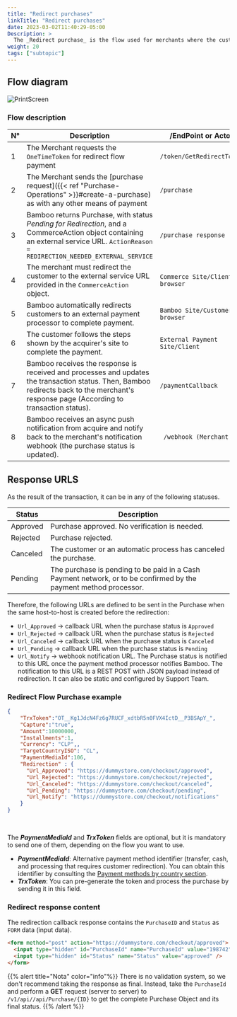 ```yaml
---
title: "Redirect purchases"
linkTitle: "Redirect purchases"
date: 2023-03-02T11:40:29-05:00
Description: >
  The _Redirect purchase_ is the flow used for merchants where the customer needs to be redirected to an external page to complete the payment.
weight: 20
tags: ["subtopic"]
---
```


## Flow diagram
![PrintScreen](/assets/RedirectPurchaseFlow_en.png)

### Flow description

| N° | Description | /EndPoint or Actor |
|---|---|---|
| 1 | The Merchant requests the `OneTimeToken` for redirect flow payment | `/token/GetRedirectToken` |
| 2 | The Merchant sends the [purchase request]({{< ref "Purchase-Operations" >}}#create-a-purchase) as with any other means of payment | `/purchase` |
| 3 | Bamboo returns Purchase, with status _Pending for Redirection_, and a CommerceAction object containing an external service URL. `ActionReason = REDIRECTION_NEEDED_EXTERNAL_SERVICE` | `/purchase response` |
| 4 | The merchant must redirect the customer to the external service URL provided in the `CommerceAction` object. | `Commerce Site/Client browser` |
| 5 | Bamboo automatically redirects customers to an external payment processor to complete payment. | `Bamboo Site/Customer browser` |
| 6 | The customer follows the steps shown by the acquirer's site to complete the payment. | `External Payment Site/Client` |
| 7 | Bamboo receives the response is received and processes and updates the transaction status. Then, Bamboo redirects back to the merchant's response page (According to transaction status). | `/paymentCallback` |
| 8 | Bamboo receives an async push notification from acquire and notify back to the merchant's notification webhook (the purchase status is updated). |` /webhook (Merchant)` |

## Response URLS
As the result of the transaction, it can be in any of the following statuses.

| Status | Description |
|---|---|
| Approved | Purchase approved. No verification is needed. |
| Rejected | Purchase rejected. |
| Canceled | The customer or an automatic process has canceled the purchase. |
| Pending | The purchase is pending to be paid in a Cash Payment network, or to be confirmed by the payment method processor. |

Therefore, the following URLs are defined to be sent in the Purchase when the same host-to-host is created before the redirection: 

* `Url_Approved` → callback URL when the purchase status is `Approved` 
* `Url_Rejected` → callback URL when the purchase status is `Rejected` 
* `Url_Canceled` → callback URL when the purchase status is `Canceled` 
* `Url_Pending`  → callback URL when the purchase status is `Pending` 
* `Url_Notify`   → webhook notification URL. The Purchase status is notified to this URL once the payment method processor notifies Bamboo. The notification to this URL is a REST POST with JSON payload instead of redirection. It can also be static and configured by Support Team.

### Redirect Flow Purchase example

```json
{
    "TrxToken":"OT__Kg1JdcN4Fz6g7RUCF_xdtbR5n0FVX4IctD__P3BSApY_",
    "Capture":"true",
    "Amount":10000000,
    "Installments":1,
    "Currency": "CLP",,
    "TargetCountryISO": "CL",
    "PaymentMediaId":106,
    "Redirection" : {
      "Url_Approved": "https://dummystore.com/checkout/approved",
      "Url_Rejected": "https://dummystore.com/checkout/rejected",
      "Url_Canceled": "https://dummystore.com/checkout/canceled",
      "Url_Pending": "https://dummystore.com/checkout/pending",
      "Url_Notify": "https://dummystore.com/checkout/notifications"
    }
}
```
<br>

The _**PaymentMediaId**_ and _**TrxToken**_ fields are optional, but it is mandatory to send one of them, depending on the flow you want to use.

* _**PaymentMediaId**_: Alternative payment method identifier (transfer, cash, and processing that requires customer redirection). You can obtain this identifier by consulting the [Payment methods by country section](/docs/payment-methods.html).
* _**TrxToken**_: You can pre-generate the token and process the purchase by sending it in this field.

### Redirect response content
The redirection callback response contains the `PurchaseID` and `Status` as `FORM` data (input data).

```html
<form method="post" action="https://dummystore.com/checkout/approved">
  <input type="hidden" id="PurchaseId" name="PurchaseId" value="198742" />
  <input type="hidden" id="Status" name="Status" value="approved" />
</form>
```

{{% alert title="Nota" color="info"%}}
There is no validation system, so we don't recommend taking the response as final. Instead, take the `PurchaseId` and perform a **GET** request (server to server) to `/v1/api//api/Purchase/{ID}` to get the complete Purchase Object and its final status.
{{% /alert %}}